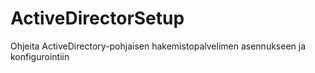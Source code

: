 # ActiveDirectorSetup
Ohjeita ActiveDirectory-pohjaisen hakemistopalvelimen asennukseen ja konfigurointiin
